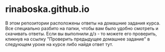# rinaboska.github.io
В этом репозитории расположены ответы на домашние задания курса. Все специально разбито на папки, чтобы вам было удобно смотреть и скачивать ответы. Если вы выполнили д/з - то можете его проверить, кликнув на ссылку "Проверить предыдущее домашнее задание" в следующем уроке на курсе либо найдя ответ тут.
